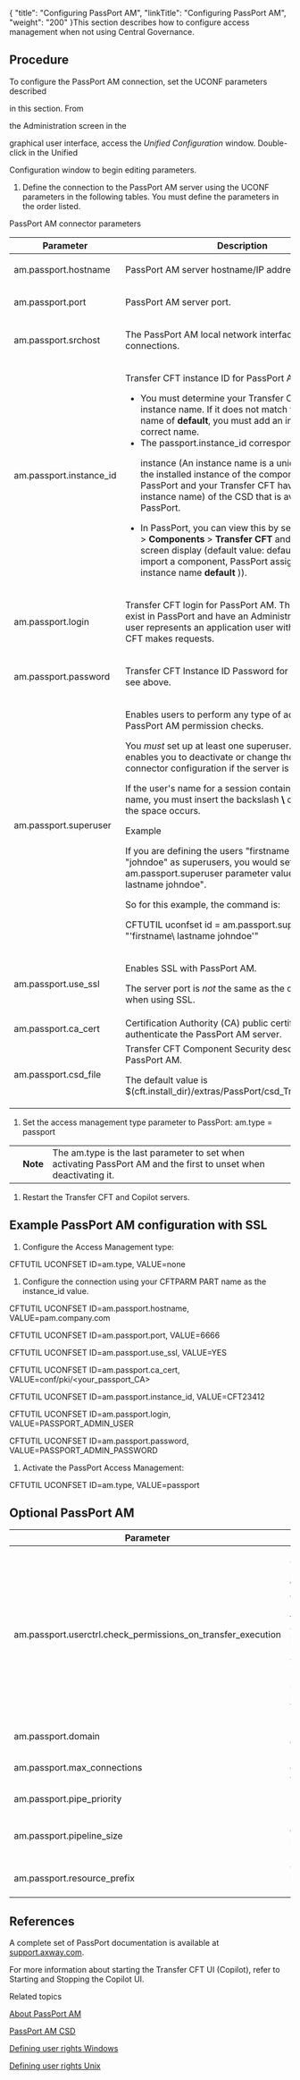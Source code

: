 {
    "title": "Configuring PassPort AM",
    "linkTitle": "Configuring PassPort AM",
    "weight": "200"
}This section describes how to configure access management when not using Central Governance.

## <span id="Procedure PassPort parameters"></span>Procedure

To configure the PassPort AM connection, set the UCONF parameters described
in this section. From
the Administration screen in the
graphical user interface, access the *Unified Configuration* window. Double-click in the Unified
Configuration window to begin editing parameters.

1.  Define the connection to the PassPort AM server using the UCONF parameters in the following tables. You must define the parameters in the order listed.

PassPort AM connector parameters

<table data-cellspacing="0">
<thead>
<tr class="header">
<th>Parameter</th>
<th>Description</th>
</tr>
</thead>
<tbody>
<tr class="odd" data-valign="top">
<td><div>
am.passport.hostname
</div></td>
<td><div>
PassPort AM server hostname/IP address.
</div></td>
</tr>
<tr class="even" data-valign="top">
<td><div>
am.passport.port
</div></td>
<td><div>
PassPort AM server port.
</div></td>
</tr>
<tr class="odd" data-valign="top">
<td>am.passport.srchost</td>
<td><p>The PassPort AM local network interface for outgoing connections.</p></td>
</tr>
<tr class="even" data-valign="top">
<td><div>
am.passport.instance_id
</div></td>
<td><p>Transfer CFT instance ID for PassPort AM  </p>
<ul>
<li>You must determine your Transfer CFT's PassPort instance name. If it does not match the instance name of <strong>default</strong>, you must add an instance with the correct name.</li>
<li>The passport.instance_id corresponds to the
instance (An instance name is a unique identifier of the installed instance of the component. Check that PassPort and your Transfer CFT have the SAME instance name) of the CSD that is available in PassPort.</li>
<li>In PassPort, you can view this by selecting <strong>Access</strong> &gt; <strong>Components</strong> &gt; <strong>Transfer CFT</strong> and checking the screen display (default value: default (when you import a component, PassPort assigns it the instance name <strong>default</strong> )).</li>
</ul></td>
</tr>
<tr class="odd" data-valign="top">
<td><div>
am.passport.login
</div></td>
<td><div>
Transfer CFT login for PassPort AM. This user must exist in PassPort and have an Administrator role. This user represents an application user with which Transfer CFT makes requests.
</div></td>
</tr>
<tr class="even" data-valign="top">
<td><div>
am.passport.password
</div></td>
<td><div>
Transfer CFT Instance ID Password for PassPort AM, see above.
</div></td>
</tr>
<tr class="odd" data-valign="top">
<td><div>
am.passport.superuser
</div></td>
<td><p>Enables users to perform any type of action without PassPort AM permission checks.</p>
<p>You <em>must</em> set up at least one superuser. Doing so enables you to deactivate or change the PassPort AM connector configuration if the server is not responding.</p>
<p>If the user's name for a session contains a space in the name, you must insert the backslash <strong>\</strong> character where the space occurs.</p>
<p>Example</p>
<p>If you are defining the users "firstname lastname" and "johndoe" as superusers, you would set the am.passport.superuser parameter value to "firstname<strong>\</strong> lastname johndoe".</p>
<p>So for this example, the command is:</p>
<p>CFTUTIL uconfset id = am.passport.superuser, value = "'firstname\ lastname johndoe'"</p></td>
</tr>
<tr class="even" data-valign="top">
<td>am.passport.use_ssl</td>
<td><p>Enables SSL with PassPort AM.</p>
<p>The server port is <em>not</em> the same as the default port when using SSL.</p></td>
</tr>
<tr class="odd" data-valign="top">
<td>am.passport.ca_cert</td>
<td>Certification Authority (CA) public certificate to authenticate the PassPort AM server.</td>
</tr>
<tr class="even" data-valign="top">
<td>am.passport.csd_file</td>
<td>Transfer CFT Component Security descriptor file for PassPort AM.
The default value is $(cft.install_dir)/extras/PassPort/csd_Transfer_CFT.xml.</td>
</tr>
</tbody>
</table>

1.  Set the access management type parameter to PassPort: am.type = passport

<table data-cellpadding="0" data-cellspacing="0">
<tbody>
<tr class="odd">
<td data-valign="top"></td>
<td data-valign="top"><span><strong>Note</strong></span></td>
<td data-mc-autonum="&lt;b&gt;Note&lt;/b&gt;" data-valign="top">The <span>am.type </span>is the last parameter to set when activating PassPort AM and the first to unset when deactivating it.</td>
</tr>
</tbody>
</table>

1.  Restart the Transfer CFT and Copilot servers.

## Example PassPort AM configuration with SSL 

1.  Configure the Access Management type:

CFTUTIL UCONFSET ID=am.type, VALUE=none

1.  Configure the connection using your CFTPARM PART name as the instance\_id value.

CFTUTIL UCONFSET ID=am.passport.hostname, VALUE=pam.company.com

CFTUTIL UCONFSET ID=am.passport.port, VALUE=6666  
CFTUTIL UCONFSET ID=am.passport.use\_ssl, VALUE=YES

CFTUTIL UCONFSET ID=am.passport.ca\_cert, VALUE=conf/pki/&lt;your\_passport\_CA>

CFTUTIL UCONFSET ID=am.passport.instance\_id, VALUE=CFT23412  
CFTUTIL UCONFSET ID=am.passport.login, VALUE=PASSPORT\_ADMIN\_USER

CFTUTIL UCONFSET ID=am.passport.password, VALUE=PASSPORT\_ADMIN\_PASSWORD

1.  Activate the PassPort Access Management:

CFTUTIL UCONFSET ID=am.type, VALUE=passport

## Optional PassPort AM

<table data-cellspacing="0">
<thead>
<tr class="header">
<th>Parameter</th>
<th>Definition</th>
</tr>
</thead>
<tbody>
<tr class="odd" data-valign="top">
<td>am.passport.userctrl.check_permissions_on_transfer_execution</td>
<td width="81.772%"><p><span id="Check"></span>Check the permissions for the execute action on the transfer resource when the <span>Transfer CFT</span> user control is enabled (<a href="../../../c_intro_userinterfaces/command_summary/parameter_intro/userctrl">USERCTRL</a>=YES). To disable the permission check, set the following parameter to No. The default is Yes.</p></td>
</tr>
<tr class="even" data-valign="top">
<td>am.passport.domain</td>
<td width="81.772%">PassPort AM domain.</td>
</tr>
<tr class="odd" data-valign="top">
<td>am.passport.max_connections</td>
<td width="81.772%">Maximum number of connections with PassPort.</td>
</tr>
<tr class="even" data-valign="top">
<td>am.passport.pipe_priority</td>
<td width="81.772%">Pipelining priority mode.</td>
</tr>
<tr class="odd" data-valign="top">
<td>am.passport.pipeline_size</td>
<td width="81.772%">Maximum number of requests in the pipe for one PassPort.</td>
</tr>
<tr class="even" data-valign="top">
<td>am.passport.resource_prefix</td>
<td width="81.772%">Only EXPERTS may use the resource prefix.</td>
</tr>
</tbody>
</table>

## References

A complete set of PassPort documentation is available at [support.axway.com](http://support.axway.com/).

For more information about starting the Transfer CFT UI (Copilot), refer to Starting and Stopping the Copilot UI.

Related topics

[About PassPort AM](..//transfercft/internal_a_m_start_here/about_passport_am)

[PassPort AM CSD](../passport_am_csd)

[Defining user rights Windows](../../../cft_intro_install/windows_install_start_here/windows_install_start_here/running_cft_for_the_first_time_windows/user_rights_and_interface_win)

[Defining user rights Unix](../../../cft_intro_install/unix_install_start_here/run_first_time_ux/run_first_time_ux/user_rights_and_interface_unix)

